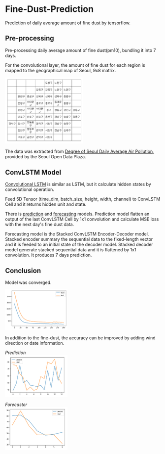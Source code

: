 # Fine-Dust-Prediction
Prediction of daily average amount of fine dust by tensorflow.

## Pre-processing
Pre-processing daily average amount of fine dust(pm10), bundling it into 7 days.

For the convolutional layer, the amount of fine dust for each region is mapped to the geographical map of Seoul, 9x8 matrix.

<img src="md_image/seoul.png" width="50%">

The data was extracted from [Degree of Seoul Daily Average Air Pollution](http://data.seoul.go.kr/), provided by the Seoul Open Data Plaza.

## ConvLSTM Model

[Convolutional LSTM](https://arxiv.org/abs/1506.04214) is similar as LSTM, but it calculate hidden states by convolutional operation.

Feed 5D Tensor (time_dim, batch_size, height, width, channel) to ConvLSTM Cell and it returns hidden unit and state.

There is [prediction](https://github.com/revsic/Fine-Dust-Prediction/blob/master/Fine-Dust-Prediction.ipynb) and [forecasting](https://github.com/revsic/Fine-Dust-Prediction/blob/master/Fine-Dust-Forecaster.ipynb) models. Prediction model flatten an output of the last ConvLSTM Cell by 1x1 convolution and calculate MSE loss with the next day's fine dust data.

Forecasting model is the Stacked ConvLSTM Encoder-Decoder model. Stacked encoder summary the sequential data to the fixed-length vector and it is feeded to an initial state of the decoder model. Stacked decoder model generate stacked sequential data and it is flattened by 1x1 convolution. It produces 7 days prediction.

## Conclusion

Model was converged.

<img src="md_image/training_graph.png" width="40%">

In addition to the fine-dust, the accuracy can be improved by adding wind direction or date information.

*Prediction* <br>
<img src="md_image/prediction.png" width="40%">

*Forecaster* <br>
<img src="md_image/forecasting.png" width="40%">
